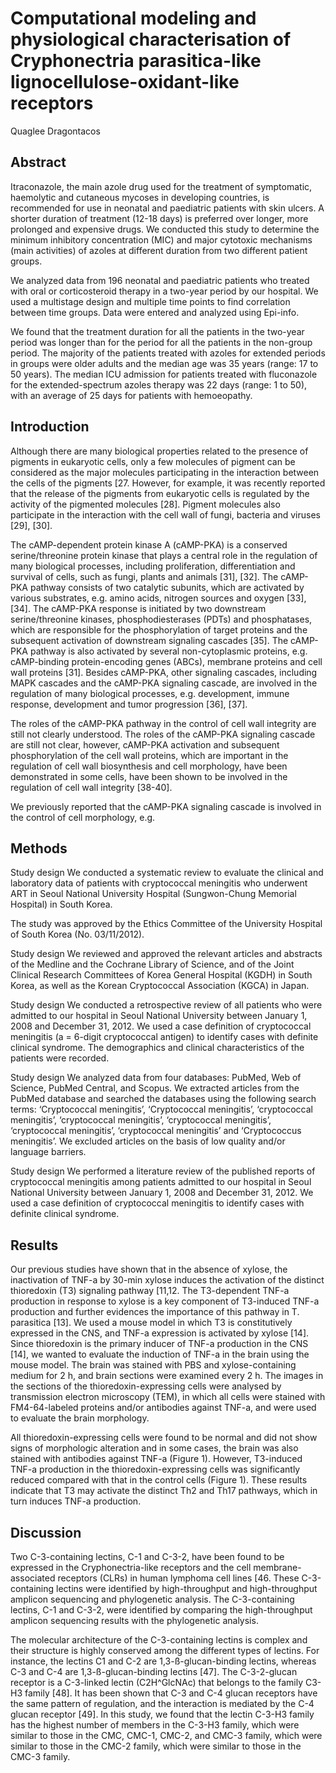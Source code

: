 # Computational modeling and physiological characterisation of Cryphonectria parasitica-like lignocellulose-oxidant-like receptors
Quaglee Dragontacos


## Abstract
Itraconazole, the main azole drug used for the treatment of symptomatic, haemolytic and cutaneous mycoses in developing countries, is recommended for use in neonatal and paediatric patients with skin ulcers. A shorter duration of treatment (12-18 days) is preferred over longer, more prolonged and expensive drugs. We conducted this study to determine the minimum inhibitory concentration (MIC) and major cytotoxic mechanisms (main activities) of azoles at different duration from two different patient groups.

We analyzed data from 196 neonatal and paediatric patients who treated with oral or corticosteroid therapy in a two-year period by our hospital. We used a multistage design and multiple time points to find correlation between time groups. Data were entered and analyzed using Epi-info.

We found that the treatment duration for all the patients in the two-year period was longer than for the period for all the patients in the non-group period. The majority of the patients treated with azoles for extended periods in groups were older adults and the median age was 35 years (range: 17 to 50 years). The median ICU admission for patients treated with fluconazole for the extended-spectrum azoles therapy was 22 days (range: 1 to 50), with an average of 25 days for patients with hemoeopathy.


## Introduction
Although there are many biological properties related to the presence of pigments in eukaryotic cells, only a few molecules of pigment can be considered as the major molecules participating in the interaction between the cells of the pigments [27. However, for example, it was recently reported that the release of the pigments from eukaryotic cells is regulated by the activity of the pigmented molecules [28]. Pigment molecules also participate in the interaction with the cell wall of fungi, bacteria and viruses [29], [30].

The cAMP-dependent protein kinase A (cAMP-PKA) is a conserved serine/threonine protein kinase that plays a central role in the regulation of many biological processes, including proliferation, differentiation and survival of cells, such as fungi, plants and animals [31], [32]. The cAMP-PKA pathway consists of two catalytic subunits, which are activated by various substrates, e.g. amino acids, nitrogen sources and oxygen [33], [34]. The cAMP-PKA response is initiated by two downstream serine/threonine kinases, phosphodiesterases (PDTs) and phosphatases, which are responsible for the phosphorylation of target proteins and the subsequent activation of downstream signaling cascades [35]. The cAMP-PKA pathway is also activated by several non-cytoplasmic proteins, e.g. cAMP-binding protein-encoding genes (ABCs), membrane proteins and cell wall proteins [31]. Besides cAMP-PKA, other signaling cascades, including MAPK cascades and the cAMP-PKA signaling cascade, are involved in the regulation of many biological processes, e.g. development, immune response, development and tumor progression [36], [37].

The roles of the cAMP-PKA pathway in the control of cell wall integrity are still not clearly understood. The roles of the cAMP-PKA signaling cascade are still not clear, however, cAMP-PKA activation and subsequent phosphorylation of the cell wall proteins, which are important in the regulation of cell wall biosynthesis and cell morphology, have been demonstrated in some cells, have been shown to be involved in the regulation of cell wall integrity [38-40].

We previously reported that the cAMP-PKA signaling cascade is involved in the control of cell morphology, e.g.


## Methods
Study design
We conducted a systematic review to evaluate the clinical and laboratory data of patients with cryptococcal meningitis who underwent ART in Seoul National University Hospital (Sungwon-Chung Memorial Hospital) in South Korea.

The study was approved by the Ethics Committee of the University Hospital of South Korea (No. 03/11/2012).

Study design
We reviewed and approved the relevant articles and abstracts of the Medline and the Cochrane Library of Science, and of the Joint Clinical Research Committees of Korea General Hospital (KGDH) in South Korea, as well as the Korean Cryptococcal Association (KGCA) in Japan.

Study design
We conducted a retrospective review of all patients who were admitted to our hospital in Seoul National University between January 1, 2008 and December 31, 2012. We used a case definition of cryptococcal meningitis (a = 6-digit cryptococcal antigen) to identify cases with definite clinical syndrome. The demographics and clinical characteristics of the patients were recorded.

Study design
We analyzed data from four databases: PubMed, Web of Science, PubMed Central, and Scopus. We extracted articles from the PubMed database and searched the databases using the following search terms: ‘Cryptococcal meningitis’, ‘Cryptococcal meningitis’, ‘cryptococcal meningitis’, ‘cryptococcal meningitis’, ‘cryptococcal meningitis’, ‘cryptococcal meningitis’, ‘cryptococcal meningitis’ and ‘Cryptococcus meningitis’. We excluded articles on the basis of low quality and/or language barriers.

Study design
We performed a literature review of the published reports of cryptococcal meningitis among patients admitted to our hospital in Seoul National University between January 1, 2008 and December 31, 2012. We used a case definition of cryptococcal meningitis to identify cases with definite clinical syndrome.


## Results

Our previous studies have shown that in the absence of xylose, the inactivation of TNF-a by 30-min xylose induces the activation of the distinct thioredoxin (T3) signaling pathway [11,12. The T3-dependent TNF-a production in response to xylose is a key component of T3-induced TNF-a production and further evidences the importance of this pathway in T. parasitica [13]. We used a mouse model in which T3 is constitutively expressed in the CNS, and TNF-a expression is activated by xylose [14]. Since thioredoxin is the primary inducer of TNF-a production in the CNS [14], we wanted to evaluate the induction of TNF-a in the brain using the mouse model. The brain was stained with PBS and xylose-containing medium for 2 h, and brain sections were examined every 2 h. The images in the sections of the thioredoxin-expressing cells were analysed by transmission electron microscopy (TEM), in which all cells were stained with FM4-64-labeled proteins and/or antibodies against TNF-a, and were used to evaluate the brain morphology.

All thioredoxin-expressing cells were found to be normal and did not show signs of morphologic alteration and in some cases, the brain was also stained with antibodies against TNF-a (Figure 1). However, T3-induced TNF-a production in the thioredoxin-expressing cells was significantly reduced compared with that in the control cells (Figure 1). These results indicate that T3 may activate the distinct Th2 and Th17 pathways, which in turn induces TNF-a production.


## Discussion
Two C-3-containing lectins, C-1 and C-3-2, have been found to be expressed in the Cryphonectria-like receptors and the cell membrane-associated receptors (CLRs) in human lymphoma cell lines [46. These C-3-containing lectins were identified by high-throughput and high-throughput amplicon sequencing and phylogenetic analysis. The C-3-containing lectins, C-1 and C-3-2, were identified by comparing the high-throughput amplicon sequencing results with the phylogenetic analysis.

The molecular architecture of the C-3-containing lectins is complex and their structure is highly conserved among the different types of lectins. For instance, the lectins C1 and C-2 are 1,3-ß-glucan-binding lectins, whereas C-3 and C-4 are 1,3-ß-glucan-binding lectins [47]. The C-3-2-glucan receptor is a C-3-linked lectin (C2H^GlcNAc) that belongs to the family C3-H3 family [48]. It has been shown that C-3 and C-4 glucan receptors have the same pattern of regulation, and the interaction is mediated by the C-4 glucan receptor [49]. In this study, we found that the lectin C-3-H3 family has the highest number of members in the C-3-H3 family, which were similar to those in the CMC, CMC-1, CMC-2, and CMC-3 family, which were similar to those in the CMC-2 family, which were similar to those in the CMC-3 family.
